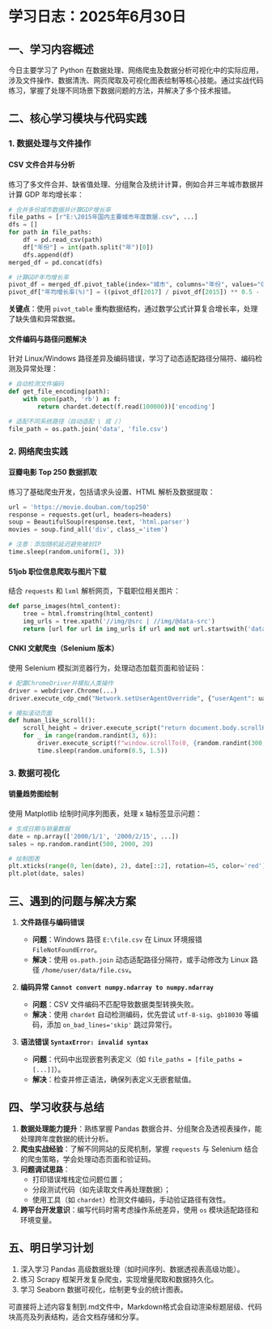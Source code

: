 
# 学习日志：2025年6月30日  


## 一、学习内容概述  
今日主要学习了 Python 在数据处理、网络爬虫及数据分析可视化中的实际应用，涉及文件操作、数据清洗、网页爬取及可视化图表绘制等核心技能。通过实战代码练习，掌握了处理不同场景下数据问题的方法，并解决了多个技术报错。  


## 二、核心学习模块与代码实践  


### 1. 数据处理与文件操作  
#### CSV 文件合并与分析  
练习了多文件合并、缺省值处理、分组聚合及统计计算，例如合并三年城市数据并计算 GDP 年均增长率：  
```python
# 合并多份城市数据并计算GDP增长率
file_paths = [r"E:\2015年国内主要城市年度数据.csv", ...]
dfs = []
for path in file_paths:
    df = pd.read_csv(path)
    df["年份"] = int(path.split("年")[0])
    dfs.append(df)
merged_df = pd.concat(dfs)

# 计算GDP年均增长率
pivot_df = merged_df.pivot_table(index="城市", columns="年份", values="GDP")
pivot_df["年均增长率(%)"] = ((pivot_df[2017] / pivot_df[2015]) ** 0.5 - 1) * 100
```  
**关键点**：使用 `pivot_table` 重构数据结构，通过数学公式计算复合增长率，处理了缺失值和异常数据。  

#### 文件编码与路径问题解决  
针对 Linux/Windows 路径差异及编码错误，学习了动态适配路径分隔符、编码检测及异常处理：  
```python
# 自动检测文件编码
def get_file_encoding(path):
    with open(path, 'rb') as f:
        return chardet.detect(f.read(100000))['encoding']

# 适配不同系统路径（自动适配 \ 或 /）
file_path = os.path.join('data', 'file.csv')
```  


### 2. 网络爬虫实践  
#### 豆瓣电影 Top 250 数据抓取  
练习了基础爬虫开发，包括请求头设置、HTML 解析及数据提取：  
```python
url = 'https://movie.douban.com/top250'
response = requests.get(url, headers=headers)
soup = BeautifulSoup(response.text, 'html.parser')
movies = soup.find_all('div', class_='item')

# 注意：添加随机延迟避免被封IP
time.sleep(random.uniform(1, 3))
```  

#### 51job 职位信息爬取与图片下载  
结合 `requests` 和 `lxml` 解析网页，下载职位相关图片：  
```python
def parse_images(html_content):
    tree = html.fromstring(html_content)
    img_urls = tree.xpath('//img/@src | //img/@data-src')
    return [url for url in img_urls if url and not url.startswith('data:image')]
```  

#### CNKI 文献爬虫（Selenium 版本）  
使用 Selenium 模拟浏览器行为，处理动态加载页面和验证码：  
```python
# 配置ChromeDriver并模拟人类操作
driver = webdriver.Chrome(...)
driver.execute_cdp_cmd("Network.setUserAgentOverride", {"userAgent": ua.random})

# 模拟滚动页面
def human_like_scroll():
    scroll_height = driver.execute_script("return document.body.scrollHeight")
    for _ in range(random.randint(3, 6)):
        driver.execute_script(f"window.scrollTo(0, {random.randint(300, 800)})")
        time.sleep(random.uniform(0.5, 1.5))
```  


### 3. 数据可视化  
#### 销量趋势图绘制  
使用 Matplotlib 绘制时间序列图表，处理 x 轴标签显示问题：  
```python
# 生成日期与销量数据
date = np.array(['2000/1/1', '2000/2/15', ...])
sales = np.random.randint(500, 2000, 20)

# 绘制图表
plt.xticks(range(0, len(date), 2), date[::2], rotation=45, color='red')
plt.plot(date, sales)
```  


## 三、遇到的问题与解决方案  
1. **文件路径与编码错误**  
   - **问题**：Windows 路径 `E:\file.csv` 在 Linux 环境报错 `FileNotFoundError`。  
   - **解决**：使用 `os.path.join` 动态适配路径分隔符，或手动修改为 Linux 路径 `/home/user/data/file.csv`。  

2. **编码异常 `Cannot convert numpy.ndarray to numpy.ndarray`**  
   - **问题**：CSV 文件编码不匹配导致数据类型转换失败。  
   - **解决**：使用 `chardet` 自动检测编码，优先尝试 `utf-8-sig`、`gb18030` 等编码，添加 `on_bad_lines='skip'` 跳过异常行。  

3. **语法错误 `SyntaxError: invalid syntax`**  
   - **问题**：代码中出现嵌套列表定义（如 `file_paths = [file_paths = [...]]`）。  
   - **解决**：检查并修正语法，确保列表定义无嵌套赋值。  


## 四、学习收获与总结  
1. **数据处理能力提升**：熟练掌握 Pandas 数据合并、分组聚合及透视表操作，能处理跨年度数据的统计分析。  
2. **爬虫实战经验**：了解不同网站的反爬机制，掌握 `requests` 与 Selenium 结合的爬虫策略，学会处理动态页面和验证码。  
3. **问题调试思路**：  
   - 打印错误堆栈定位问题位置；  
   - 分段测试代码（如先读取文件再处理数据）；  
   - 使用工具（如 `chardet`）检测文件编码，手动验证路径有效性。  
4. **跨平台开发意识**：编写代码时需考虑操作系统差异，使用 `os` 模块适配路径和环境变量。  


## 五、明日学习计划  
1. 深入学习 Pandas 高级数据处理（如时间序列、数据透视表高级功能）。  
2. 练习 Scrapy 框架开发复杂爬虫，实现增量爬取和数据持久化。  
3. 学习 Seaborn 数据可视化，绘制更专业的统计图表。  


可直接将上述内容复制到.md文件中，Markdown格式会自动渲染标题层级、代码块高亮及列表结构，适合文档存储和分享。